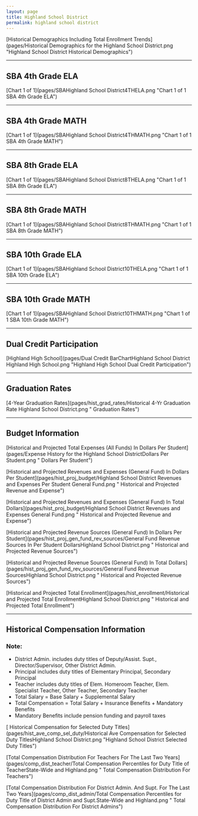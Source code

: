 ```yaml
---
layout: page
title: Highland School District
permalink: highland school district
---
```



[Historical Demographics Including Total Enrollment Trends](pages/Historical Demographics for the Highland School District.png "Highland School District Historical Demographics")

___

## SBA 4th Grade ELA

[Chart 1 of 1](pages/SBAHighland School District4THELA.png "Chart 1 of 1 SBA 4th Grade ELA")


___

## SBA 4th Grade MATH

[Chart 1 of 1](pages/SBAHighland School District4THMATH.png "Chart 1 of 1 SBA 4th Grade MATH")


___

## SBA 8th Grade ELA

[Chart 1 of 1](pages/SBAHighland School District8THELA.png "Chart 1 of 1 SBA 8th Grade ELA")


___

## SBA 8th Grade MATH

[Chart 1 of 1](pages/SBAHighland School District8THMATH.png "Chart 1 of 1 SBA 8th Grade MATH")


___

## SBA 10th Grade ELA

[Chart 1 of 1](pages/SBAHighland School District10THELA.png "Chart 1 of 1 SBA 10th Grade ELA")


___

## SBA 10th Grade MATH

[Chart 1 of 1](pages/SBAHighland School District10THMATH.png "Chart 1 of 1 SBA 10th Grade MATH")


___

## Dual Credit Participation

[Highland High School](pages/Dual Credit BarChartHighland School District Highland High School.png "Highland High School Dual Credit Participation")


___

## Graduation Rates

[4-Year Graduation Rates](pages/hist_grad_rates/Historical 4-Yr Graduation Rate Highland School District.png " Graduation Rates")


___

## Budget Information

[Historical and Projected Total Expenses (All Funds) In Dollars Per Student](pages/Expense History for the Highland School DistrictDollars Per Student.png " Dollars Per Student")

[Historical and Projected Revenues and Expenses (General Fund) In Dollars Per Student](pages/hist_proj_budget/Highland School District Revenues and Expenses Per Student General Fund.png " Historical and Projected Revenue and Expense")

[Historical and Projected Revenues and Expenses (General Fund) In Total Dollars](pages/hist_proj_budget/Highland School District Revenues and Expenses General Fund.png " Historical and Projected Revenue and Expense")

[Historical and Projected Revenue Sources (General Fund) In Dollars Per Student](pages/hist_proj_gen_fund_rev_sources/General Fund Revenue Sources In Per Student DollarsHighland School District.png " Historical and Projected Revenue Sources")

[Historical and Projected Revenue Sources (General Fund) In Total Dollars](pages/hist_proj_gen_fund_rev_sources/General Fund Revenue SourcesHighland School District.png " Historical and Projected Revenue Sources")

[Historical and Projected Total Enrollment](pages/hist_enrollment/Historical and Projected Total EnrollmentHighland School District.png " Historical and Projected Total Enrollment")


___

## Historical Compensation Information
### Note:
- District Admin. includes duty titles of Deputy/Assist. Supt., Director/Supervisor, Other District Admin.
- Principal includes duty titles of Elementary Principal, Secondary Principal
- Teacher includes duty titles of Elem. Homeroom Teacher, Elem. Specialist Teacher, Other Teacher, Secondary Teacher
- Total Salary = Base Salary + Supplemental Salary
- Total Compensation = Total Salary + Insurance Benefits + Mandatory Benefits
- Mandatory Benefits include pension funding and payroll taxes

[ Historical Compensation for Selected Duty Titles](pages/hist_ave_comp_sel_duty/Historical Ave Compensation for Selected Duty TitlesHighland School District.png "Highland School District Selected Duty Titles")

[Total Compensation Distribution For Teachers For The Last Two Years](pages/comp_dist_teacher/Total Compensation Percentiles for Duty Title of TeacherState-Wide and Highland.png " Total Compensation Distribution For Teachers")

[Total Compensation Distribution For District Admin. And Supt. For The Last Two Years](pages/comp_dist_admin/Total Compensation Percentiles for Duty Title of District Admin and Supt.State-Wide and Highland.png " Total Compensation Distribution For District Admins")

